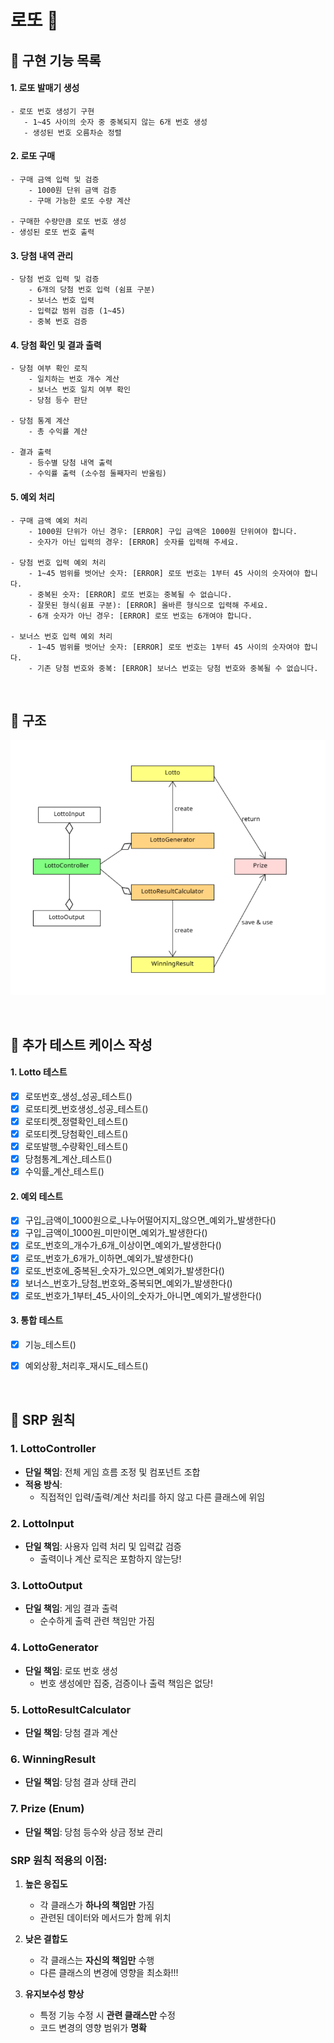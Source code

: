 # 로또 💸

## 💸 구현 기능 목록

#### 1. 로또 발매기 생성
 ```text
- 로또 번호 생성기 구현
    - 1~45 사이의 숫자 중 중복되지 않는 6개 번호 생성
    - 생성된 번호 오름차순 정렬
```

#### 2. 로또 구매

```text
- 구매 금액 입력 및 검증
    - 1000원 단위 금액 검증
    - 구매 가능한 로또 수량 계산
   
- 구매한 수량만큼 로또 번호 생성
- 생성된 로또 번호 출력
```

#### 3. 당첨 내역 관리

```text
- 당첨 번호 입력 및 검증
    - 6개의 당첨 번호 입력 (쉼표 구분)
    - 보너스 번호 입력
    - 입력값 범위 검증 (1~45)
    - 중복 번호 검증
```

#### 4. 당첨 확인 및 결과 출력

```text
- 당첨 여부 확인 로직
    - 일치하는 번호 개수 계산
    - 보너스 번호 일치 여부 확인
    - 당첨 등수 판단
    
- 당첨 통계 계산
    - 총 수익률 계산
    
- 결과 출력
    - 등수별 당첨 내역 출력
    - 수익률 출력 (소수점 둘째자리 반올림)
```
#### 5. 예외 처리

```text
- 구매 금액 예외 처리
    - 1000원 단위가 아닌 경우: [ERROR] 구입 금액은 1000원 단위여야 합니다.
    - 숫자가 아닌 입력의 경우: [ERROR] 숫자를 입력해 주세요.
    
- 당첨 번호 입력 예외 처리
    - 1~45 범위를 벗어난 숫자: [ERROR] 로또 번호는 1부터 45 사이의 숫자여야 합니다.
    - 중복된 숫자: [ERROR] 로또 번호는 중복될 수 없습니다.
    - 잘못된 형식(쉼표 구분): [ERROR] 올바른 형식으로 입력해 주세요.
    - 6개 숫자가 아닌 경우: [ERROR] 로또 번호는 6개여야 합니다.
    
- 보너스 번호 입력 예외 처리
    - 1~45 범위를 벗어난 숫자: [ERROR] 로또 번호는 1부터 45 사이의 숫자여야 합니다.
    - 기존 당첨 번호와 중복: [ERROR] 보너스 번호는 당첨 번호와 중복될 수 없습니다.
```

<br/>



## 💸 구조
![img.png](img.png)



<br/>

## 💸 추가 테스트 케이스 작성
#### 1. Lotto 테스트
- [X] 로또번호_생성_성공_테스트()
- [X] 로또티켓_번호생성_성공_테스트()
- [X] 로또티켓_정렬확인_테스트()
- [X] 로또티켓_당첨확인_테스트()
- [X] 로또발행_수량확인_테스트()
- [X] 당첨통계_계산_테스트()
- [X] 수익률_계산_테스트()

#### 2. 예외 테스트
- [X] 구입_금액이_1000원으로_나누어떨어지지_않으면_예외가_발생한다()
- [X] 구입_금액이_1000원_미만이면_예외가_발생한다()
- [X] 로또_번호의_개수가_6개_이상이면_예외가_발생한다()
- [X] 로또_번호가_6개가_이하면_예외가_발생한다()
- [X] 로또_번호에_중복된_숫자가_있으면_예외가_발생한다()
- [X] 보너스_번호가_당첨_번호와_중복되면_예외가_발생한다()
- [X] 로또_번호가_1부터_45_사이의_숫자가_아니면_예외가_발생한다()

#### 3. 통합 테스트
- [X] 기능_테스트()
- [X] 예외상황_처리후_재시도_테스트()


<br/>

## 💸 SRP 원칙

### 1. LottoController
- **단일 책임**: 전체 게임 흐름 조정 및 컴포넌트 조합
- **적용 방식**:
    - 직접적인 입력/출력/계산 처리를 하지 않고 다른 클래스에 위임

### 2. LottoInput
- **단일 책임**: 사용자 입력 처리 및 입력값 검증
    - 출력이나 계산 로직은 포함하지 않는당!

### 3. LottoOutput
- **단일 책임**: 게임 결과 출력
    - 순수하게 출력 관련 책임만 가짐

### 4. LottoGenerator
- **단일 책임**: 로또 번호 생성
    - 번호 생성에만 집중, 검증이나 출력 책임은 없당!

### 5. LottoResultCalculator
- **단일 책임**: 당첨 결과 계산

### 6. WinningResult
- **단일 책임**: 당첨 결과 상태 관리

### 7. Prize (Enum)
- **단일 책임**: 당첨 등수와 상금 정보 관리

### SRP 원칙 적용의 이점:
1. **높은 응집도**
    - 각 클래스가 **하나의 책임만** 가짐
    - 관련된 데이터와 메서드가 함께 위치

2. **낮은 결합도**
    - 각 클래스는 **자신의 책임만** 수행
    - 다른 클래스의 변경에 영향을 최소화!!!

3. **유지보수성 향상**
    - 특정 기능 수정 시 **관련 클래스만** 수정
    - 코드 변경의 영향 범위가 **명확**
### 
